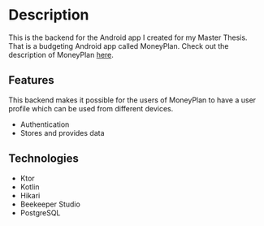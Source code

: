 # Description
This is the backend for the Android app I created for my Master Thesis. That is a budgeting Android app called MoneyPlan. 
Check out the description of MoneyPlan [here](https://github.com/bpiros/master-thesis).

## Features
This backend makes it possible for the users of MoneyPlan to have a user profile which can be used from different devices. 
- Authentication
- Stores and provides data

## Technologies
- Ktor
- Kotlin
- Hikari
- Beekeeper Studio
- PostgreSQL
